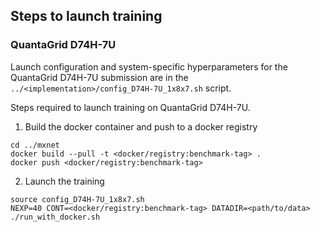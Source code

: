 ## Steps to launch training

### QuantaGrid D74H-7U

Launch configuration and system-specific hyperparameters for the QuantaGrid D74H-7U
submission are in the `../<implementation>/config_D74H-7U_1x8x7.sh` script.

Steps required to launch training on QuantaGrid D74H-7U.

1. Build the docker container and push to a docker registry

```
cd ../mxnet
docker build --pull -t <docker/registry:benchmark-tag> .
docker push <docker/registry:benchmark-tag>
```

2. Launch the training
```
source config_D74H-7U_1x8x7.sh
NEXP=40 CONT=<docker/registry:benchmark-tag> DATADIR=<path/to/data> ./run_with_docker.sh
